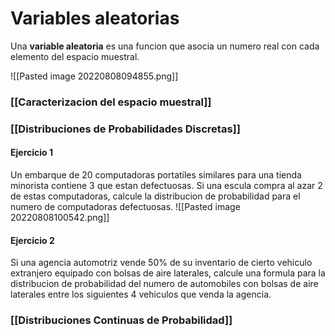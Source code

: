 # Variables aleatorias
Una **variable aleatoria** es una funcion que asocia un numero real con cada elemento del espacio muestral.

![[Pasted image 20220808094855.png]]

### [[Caracterizacion del espacio muestral]]

### [[Distribuciones de Probabilidades Discretas]]

#### Ejercicio 1
Un embarque de 20 computadoras portatiles similares para una tienda minorista contiene 3 que estan defectuosas. Si una escula compra al azar 2 de estas computadoras, calcule la distribucion de probabilidad para el numero de computadoras defectuosas.
![[Pasted image 20220808100542.png]]

#### Ejercicio 2
Si una agencia automotriz vende 50% de su inventario de cierto vehiculo extranjero equipado con bolsas de aire laterales, calcule una formula para la distribucion de probabilidad del numero de automobiles con bolsas de aire laterales entre los siguientes 4 vehiculos que venda la agencia.

### [[Distribuciones Continuas de Probabilidad]]